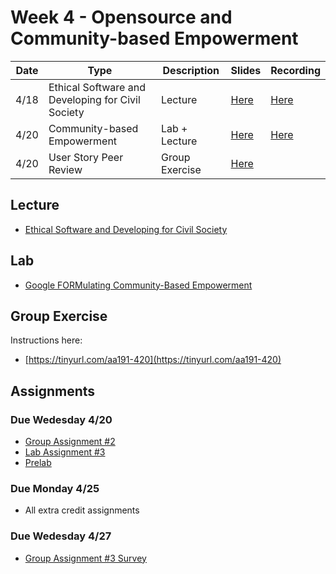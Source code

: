 # Week 4 - Opensource and Community-based Empowerment

Date|Type|Description|Slides|Recording|
|---|----|-----------|------|---------|
|4/18|Ethical Software and Developing for Civil Society|Lecture|[Here](../materials/AA191_S_W4_Lecture_4.pdf)|[Here](https://ucla.zoom.us/rec/share/UDSvLi5tI4uhXG-vNAbCWxHlf3QyzMp9Om1Pe9Ph6QpAaKtomooKpmbWcBSzKnE4.m-R71g30D-UW9wVx )|
|4/20|Community-based Empowerment|Lab + Lecture|[Here](../materials/AA191_S_W4_Lab_4.pdf)|[Here](https://ucla.zoom.us/rec/share/0qPIjuRV9Ap2Kvnyz17OdYWno_1iQBtvOz1OAgg85Aq3SjD11icFRd_jphA28jcn.742EqdnjAnJkvp5O)|
|4/20|User Story Peer Review|Group Exercise|[Here](https://tinyurl.com/aa191-420)|

## Lecture

- [Ethical Software and Developing for Civil Society](../materials/AA191_S_W4_Lecture_4.pdf)

## Lab

- [Google FORMulating Community-Based Empowerment](../labs/week4/index.md)

## Group Exercise

Instructions here:

- [https://tinyurl.com/aa191-420](https://tinyurl.com/aa191-420)

## Assignments

### Due Wedesday 4/20

- [Group Assignment #2](../assignments/week2/group_assignment.md)
- [Lab Assignment #3](../assignments/week3/lab_assignment.md)
- [Prelab](../assignments/week4/prelab.md)

### Due Monday 4/25

- All extra credit assignments

### Due Wedesday 4/27

- [Group Assignment #3 Survey](../assignments/week4/group_assignment.md)